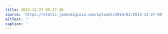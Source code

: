 ```yaml
---
title: 2013-12-27 09.27.38
source: 'https://static.jamesdigioia.com/uploads/2014/01/2013-12-27-09-27-38-scaled.jpg'
altText: ''
caption: ''
---
```


